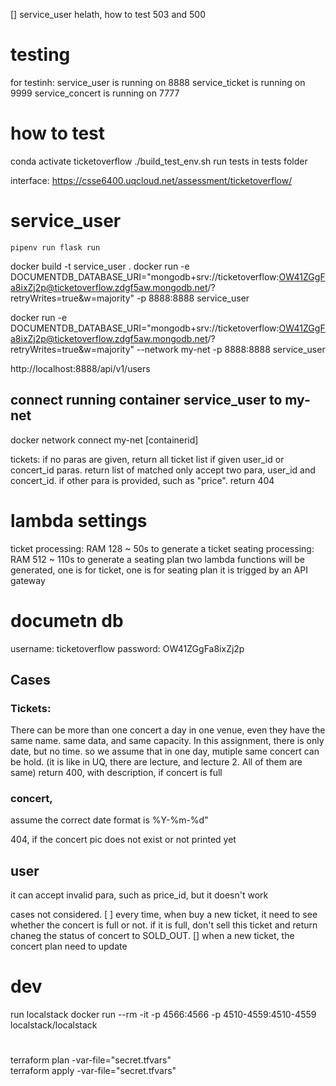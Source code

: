 
[] service_user helath, how to test 503 and 500

# testing
for testinh:
service_user is running on 8888
service_ticket is running on 9999
service_concert is running on 7777


# how to test

conda activate ticketoverflow
./build_test_env.sh
run tests in tests folder


interface:
https://csse6400.uqcloud.net/assessment/ticketoverflow/



# service_user
```
pipenv run flask run  
```


docker build -t service_user .
docker run -e DOCUMENTDB_DATABASE_URI="mongodb+srv://ticketoverflow:OW41ZGgFa8ixZj2p@ticketoverflow.zdgf5aw.mongodb.net/?retryWrites=true&w=majority" -p 8888:8888 service_user

docker run -e DOCUMENTDB_DATABASE_URI="mongodb+srv://ticketoverflow:OW41ZGgFa8ixZj2p@ticketoverflow.zdgf5aw.mongodb.net/?retryWrites=true&w=majority" --network my-net -p 8888:8888 service_user


http://localhost:8888/api/v1/users


## connect running container service_user to my-net
docker network connect my-net [containerid]



tickets:
if no paras are given, return all ticket list
if given user_id or concert_id paras. return list of matched
only accept two para, user_id and concert_id. if other para is provided, such as "price". return 404


# lambda settings
ticket processing: RAM 128 ~ 50s to generate a ticket
seating processing: RAM 512 ~ 110s to generate a seating plan
two lambda functions will be generated, one is for ticket, one is for seating plan
it is trigged by an API gateway


# documetn db
username: ticketoverflow
password: OW41ZGgFa8ixZj2p

## Cases
### Tickets:
There can be more than one concert a day in one venue, even they have the same name. same data, and same capacity. In this assignment, there is only date, but no time. so we assume that in one day, mutiple same concert can be hold. (it is like in UQ, there are lecture, and lecture 2. All of them are same)
return 400, with description, if concert is full



### concert, 
assume the correct date format is     %Y-%m-%d"

404, if the concert pic does not exist or not printed yet

## user
 it can accept invalid para, such as price_id, but it doesn't work


cases not considered. 
[ ] every time, when buy a new ticket, it need to see whether the concert is full or not. if it is full, don't sell this ticket and return chaneg the status of concert to SOLD_OUT.
[] when a new ticket, the concert plan need to update


# dev
run localstack
docker run --rm -it -p 4566:4566 -p 4510-4559:4510-4559 localstack/localstack

# 
terraform plan -var-file="secret.tfvars"   
terraform apply -var-file="secret.tfvars"   
